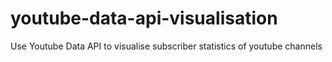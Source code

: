 # youtube-data-api-visualisation
Use Youtube Data API to visualise subscriber statistics of youtube channels
